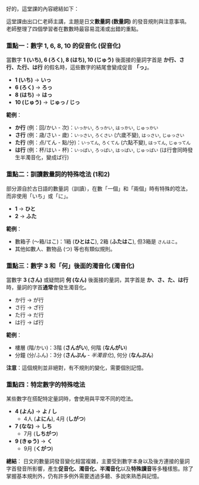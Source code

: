 
好的，這堂課的內容總結如下：

這堂課由出口仁老師主講，主題是日文**數量詞 (数量詞)** 的發音規則與注意事項。老師整理了四個學習者在數數時最容易混淆或出錯的重點。

### **重點一：數字 1, 6, 8, 10 的促音化 (促音化)**

當數字 **1 (いち), 6 (ろく), 8 (はち), 10 (じゅう)** 後面接的量詞字首是 **か行、さ行、た行、は行** 的假名時，這些數字的結尾會變成促音 **「っ」**。

*   **1 (いち)** → **いっ**
*   **6 (ろく)** → **ろっ**
*   **8 (はち)** → **はっ**
*   **10 (じゅう)** → **じゅっ / じっ**

**範例**：
*   **か行** (例：回/かい - 次)：`いっかい`, `ろっかい`, `はっかい`, `じゅっかい`
*   **さ行** (例：歳/さい - 歲)：`いっさい`, `ろくさい` (六歲不變), `はっさい`, `じゅっさい`
*   **た行** (例：点/てん - 點/分)：`いってん`, `ろくてん` (六點不變), `はってん`, `じゅってん`
*   **は行** (例：杯/はい - 杯)：`いっぱい`, `ろっぱい`, `はっぱい`, `じゅっぱい` (は行會同時發生半濁音化，變成ぱ行)

### **重點二：訓讀數量詞的特殊唸法 (1和2)**

部分源自於古日語的數量詞（訓讀），在數「一個」和「兩個」時有特殊的唸法，而非使用「いち」或「に」。

*   **1** → **ひと**
*   **2** → **ふた**

**範例**：
*   數箱子 (～箱/はこ)：1箱 (**ひとはこ**), 2箱 (**ふたはこ**), 但3箱是 `さんはこ`。
*   其他如數人、數物品 (つ) 等也有類似規則。

### **重點三：數字 3 和「何」後面的濁音化 (濁音化)**

當數字 **3 (さん)** 或疑問詞 **何 (なん)** 後面接的量詞，其字首是 **か、さ、た、は行** 時，量詞的字首**通常**會發生濁音化。

*   か行 → が行
*   さ行 → ざ行
*   た行 → だ行
*   は行 → ば行

**範例**：
*   樓層 (階/かい)：3階 (**さんがい**), 何階 (**なんがい**)
*   分鐘 (分/ふん)：3分 (**さんぷん** - *半濁音化*), 何分 (**なんぷん**)

**注意**：這個規則並非絕對，有不規則的變化，需要個別記憶。

### **重點四：特定數字的特殊唸法**

某些數字在搭配特定量詞時，會使用與平常不同的唸法。

*   **4 (よん)** → **よ / し**
    *   4人 (**よにん**), 4月 (**しがつ**)
*   **7 (なな)** → **しち**
    *   7月 (**しちがつ**)
*   **9 (きゅう)** → **く**
    *   9月 (**くがつ**)

**總結**：
日文的數量詞發音變化相當複雜，主要受到數字本身以及後方連接的量詞字首發音所影響，產生**促音化、濁音化、半濁音化**以及**特殊讀音**等多種樣態。除了掌握基本規則外，仍有許多例外需要透過多聽、多說來熟悉與記憶。
